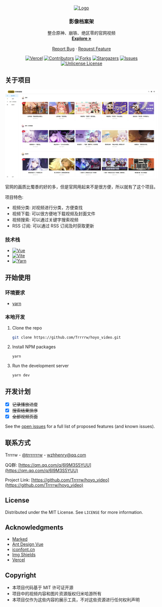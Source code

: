 <!-- PROJECT LOGO -->
<br />
<div align="center">
  <a href="https://github.com/Trrrrw/hoyo_video">
    <img src="src/assets/logos/logo.png" alt="Logo" width="219" height="80">
  </a>

  <h3 align="center">影像档案架</h3>

  <p align="center">
    整合原神、崩铁、绝区零的官网视频
    <br />
    <a href="https://hoyo-video.trrw.tech/"><strong>Explore »</strong></a>
    <br />
    <br />
    <a href="https://github.com/Trrrrw/hoyo_video/issues/new?labels=bug">Report Bug</a>
    &middot;
    <a href="https://github.com/Trrrrw/hoyo_video/issues/new?labels=enhancement">Request Feature</a>
  </p>
</div>


<div align="center">

[![Vercel][vercel-shield]][vercel-url]
[![Contributors][contributors-shield]][contributors-url]
[![Forks][forks-shield]][forks-url]
[![Stargazers][stars-shield]][stars-url]
[![Issues][issues-shield]][issues-url]
[![Unlicense License][license-shield]][license-url]

</div>


<!-- ABOUT THE PROJECT -->
## 关于项目

[![Product Screen Shot][product-screenshot]](https://hoyo-video.trrw.tech/)

官网的画质比蜀黍的好的多，但是官网用起来不是很方便，所以就有了这个项目。

项目特色:
* 视频分类: 对视频进行分类，方便查找
* 视频下载: 可以很方便地下载视频及封面文件
* 视频搜索: 可以通过关键字搜索视频
* RSS 订阅: 可以通过 RSS 订阅及时获取更新


### 技术栈

* [![Vue][Vue.js]][Vue-url]
* [![Vite][Vite.js]][Vite-url]
* [![Yarn][Yarn.js]][Yarn-url]


<!-- GETTING STARTED -->
## 开始使用

### 环境要求

* [yarn](https://www.yarnpkg.cn/getting-started/install)

### 本地开发

1. Clone the repo
   ```sh
   git clone https://github.com/Trrrrw/hoyo_video.git
   ```
2. Install NPM packages
   ```sh
   yarn
   ```
3. Run the development server
   ```sh
   yarn dev
   ```


<!-- ROADMAP -->
## 开发计划

- [x] ~~记录播放进度~~
- [x] ~~搜索结果排序~~
- [x] ~~全部视频页面~~

See the [open issues](https://github.com/Trrrrw/hoyo_video/issues) for a full list of proposed features (and known issues).


<!-- CONTACT -->
## 联系方式

Trrrrw - [@trrrrrrrw](https://x.com/trrrrrrrw) - wzhhenry@qq.com

QQ群: [https://qm.qq.com/q/6l9M3S5YUU](https://qm.qq.com/q/6l9M3S5YUU)

Project Link: [https://github.com/Trrrrw/hoyo_video](https://github.com/Trrrrw/hoyo_video)


<!-- LICENSE -->
## License

Distributed under the MIT License. See `LICENSE` for more information.


<!-- ACKNOWLEDGMENTS -->
## Acknowledgments

* [Marked](https://marked.js.org)
* [Ant Design Vue](https://www.antdv.com/components/overview-cn)
* [iconfont.cn](http://iconfont.cn)
* [Img Shields](https://shields.io)
* [Vercel](https://vercel.com)


<!-- COPYRIGHT -->
## Copyright

* 本项目代码基于 MIT 许可证开源
* 项目中的视频内容和图片资源版权归米哈游所有
* 本项目仅作为这些内容的展示工具，不对这些资源进行任何权利声明


<!-- MARKDOWN LINKS & IMAGES -->
<!-- https://www.markdownguide.org/basic-syntax/#reference-style-links -->
[vercel-shield]: https://vercelbadge.vercel.app/api/Trrrrw/hoyo_video
[vercel-url]: https://vercel.com/trrw/hoyo-video
[contributors-shield]: https://img.shields.io/github/contributors/Trrrrw/hoyo_video
[contributors-url]: https://github.com/Trrrrw/hoyo_video/graphs/contributors
[forks-shield]: https://img.shields.io/github/forks/Trrrrw/hoyo_video
[forks-url]: https://github.com/Trrrrw/hoyo_video/network/members
[stars-shield]: https://img.shields.io/github/stars/Trrrrw/hoyo_video
[stars-url]: https://github.com/Trrrrw/hoyo_video/stargazers
[issues-shield]: https://img.shields.io/github/issues/Trrrrw/hoyo_video
[issues-url]: https://github.com/Trrrrw/hoyo_video/issues
[license-shield]: https://img.shields.io/github/license/Trrrrw/hoyo_video
[license-url]: https://github.com/Trrrrw/hoyo_video/blob/master/LICENSE.txt
[product-screenshot]: src/assets/images/screenshot.webp
[Vue.js]: https://img.shields.io/badge/Vue.js-35495E?style=for-the-badge&logo=vuedotjs&logoColor=4FC08D
[Vue-url]: https://vuejs.org/
[Vite.js]: https://img.shields.io/badge/Vite-646CFF?style=for-the-badge&logo=vite&logoColor=fff
[Vite-url]: https://vitejs.org/
[Yarn.js]: https://img.shields.io/badge/Yarn-2C8EBB?style=for-the-badge&logo=yarn&logoColor=fff
[Yarn-url]: https://yarnpkg.com/

